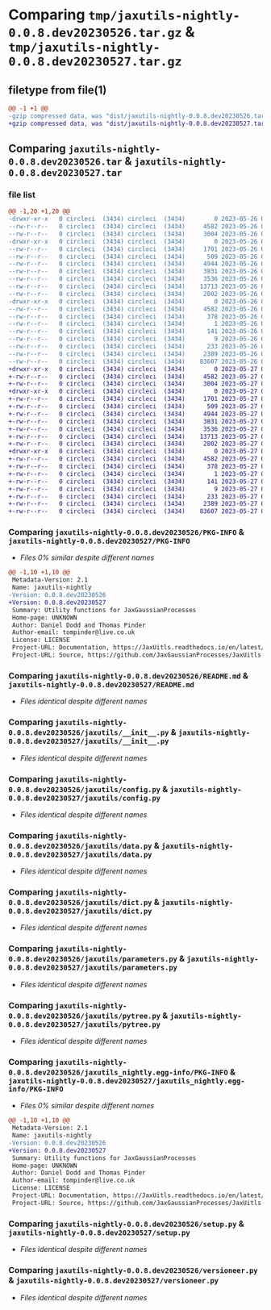 # Comparing `tmp/jaxutils-nightly-0.0.8.dev20230526.tar.gz` & `tmp/jaxutils-nightly-0.0.8.dev20230527.tar.gz`

## filetype from file(1)

```diff
@@ -1 +1 @@
-gzip compressed data, was "dist/jaxutils-nightly-0.0.8.dev20230526.tar", last modified: Fri May 26 00:06:36 2023, max compression
+gzip compressed data, was "dist/jaxutils-nightly-0.0.8.dev20230527.tar", last modified: Sat May 27 00:06:32 2023, max compression
```

## Comparing `jaxutils-nightly-0.0.8.dev20230526.tar` & `jaxutils-nightly-0.0.8.dev20230527.tar`

### file list

```diff
@@ -1,20 +1,20 @@
-drwxr-xr-x   0 circleci  (3434) circleci  (3434)        0 2023-05-26 00:06:36.851671 jaxutils-nightly-0.0.8.dev20230526/
--rw-r--r--   0 circleci  (3434) circleci  (3434)     4582 2023-05-26 00:06:36.851671 jaxutils-nightly-0.0.8.dev20230526/PKG-INFO
--rw-r--r--   0 circleci  (3434) circleci  (3434)     3004 2023-05-26 00:06:31.000000 jaxutils-nightly-0.0.8.dev20230526/README.md
-drwxr-xr-x   0 circleci  (3434) circleci  (3434)        0 2023-05-26 00:06:36.851671 jaxutils-nightly-0.0.8.dev20230526/jaxutils/
--rw-r--r--   0 circleci  (3434) circleci  (3434)     1701 2023-05-26 00:06:31.000000 jaxutils-nightly-0.0.8.dev20230526/jaxutils/__init__.py
--rw-r--r--   0 circleci  (3434) circleci  (3434)      509 2023-05-26 00:06:36.851671 jaxutils-nightly-0.0.8.dev20230526/jaxutils/_version.py
--rw-r--r--   0 circleci  (3434) circleci  (3434)     4944 2023-05-26 00:06:31.000000 jaxutils-nightly-0.0.8.dev20230526/jaxutils/config.py
--rw-r--r--   0 circleci  (3434) circleci  (3434)     3831 2023-05-26 00:06:31.000000 jaxutils-nightly-0.0.8.dev20230526/jaxutils/data.py
--rw-r--r--   0 circleci  (3434) circleci  (3434)     3536 2023-05-26 00:06:31.000000 jaxutils-nightly-0.0.8.dev20230526/jaxutils/dict.py
--rw-r--r--   0 circleci  (3434) circleci  (3434)    13713 2023-05-26 00:06:31.000000 jaxutils-nightly-0.0.8.dev20230526/jaxutils/parameters.py
--rw-r--r--   0 circleci  (3434) circleci  (3434)     2802 2023-05-26 00:06:31.000000 jaxutils-nightly-0.0.8.dev20230526/jaxutils/pytree.py
-drwxr-xr-x   0 circleci  (3434) circleci  (3434)        0 2023-05-26 00:06:36.851671 jaxutils-nightly-0.0.8.dev20230526/jaxutils_nightly.egg-info/
--rw-r--r--   0 circleci  (3434) circleci  (3434)     4582 2023-05-26 00:06:36.000000 jaxutils-nightly-0.0.8.dev20230526/jaxutils_nightly.egg-info/PKG-INFO
--rw-r--r--   0 circleci  (3434) circleci  (3434)      378 2023-05-26 00:06:36.000000 jaxutils-nightly-0.0.8.dev20230526/jaxutils_nightly.egg-info/SOURCES.txt
--rw-r--r--   0 circleci  (3434) circleci  (3434)        1 2023-05-26 00:06:36.000000 jaxutils-nightly-0.0.8.dev20230526/jaxutils_nightly.egg-info/dependency_links.txt
--rw-r--r--   0 circleci  (3434) circleci  (3434)      141 2023-05-26 00:06:36.000000 jaxutils-nightly-0.0.8.dev20230526/jaxutils_nightly.egg-info/requires.txt
--rw-r--r--   0 circleci  (3434) circleci  (3434)        9 2023-05-26 00:06:36.000000 jaxutils-nightly-0.0.8.dev20230526/jaxutils_nightly.egg-info/top_level.txt
--rw-r--r--   0 circleci  (3434) circleci  (3434)      233 2023-05-26 00:06:36.851671 jaxutils-nightly-0.0.8.dev20230526/setup.cfg
--rw-r--r--   0 circleci  (3434) circleci  (3434)     2389 2023-05-26 00:06:31.000000 jaxutils-nightly-0.0.8.dev20230526/setup.py
--rw-r--r--   0 circleci  (3434) circleci  (3434)    83607 2023-05-26 00:06:31.000000 jaxutils-nightly-0.0.8.dev20230526/versioneer.py
+drwxr-xr-x   0 circleci  (3434) circleci  (3434)        0 2023-05-27 00:06:32.978935 jaxutils-nightly-0.0.8.dev20230527/
+-rw-r--r--   0 circleci  (3434) circleci  (3434)     4582 2023-05-27 00:06:32.978935 jaxutils-nightly-0.0.8.dev20230527/PKG-INFO
+-rw-r--r--   0 circleci  (3434) circleci  (3434)     3004 2023-05-27 00:06:27.000000 jaxutils-nightly-0.0.8.dev20230527/README.md
+drwxr-xr-x   0 circleci  (3434) circleci  (3434)        0 2023-05-27 00:06:32.978935 jaxutils-nightly-0.0.8.dev20230527/jaxutils/
+-rw-r--r--   0 circleci  (3434) circleci  (3434)     1701 2023-05-27 00:06:27.000000 jaxutils-nightly-0.0.8.dev20230527/jaxutils/__init__.py
+-rw-r--r--   0 circleci  (3434) circleci  (3434)      509 2023-05-27 00:06:32.978935 jaxutils-nightly-0.0.8.dev20230527/jaxutils/_version.py
+-rw-r--r--   0 circleci  (3434) circleci  (3434)     4944 2023-05-27 00:06:27.000000 jaxutils-nightly-0.0.8.dev20230527/jaxutils/config.py
+-rw-r--r--   0 circleci  (3434) circleci  (3434)     3831 2023-05-27 00:06:27.000000 jaxutils-nightly-0.0.8.dev20230527/jaxutils/data.py
+-rw-r--r--   0 circleci  (3434) circleci  (3434)     3536 2023-05-27 00:06:27.000000 jaxutils-nightly-0.0.8.dev20230527/jaxutils/dict.py
+-rw-r--r--   0 circleci  (3434) circleci  (3434)    13713 2023-05-27 00:06:27.000000 jaxutils-nightly-0.0.8.dev20230527/jaxutils/parameters.py
+-rw-r--r--   0 circleci  (3434) circleci  (3434)     2802 2023-05-27 00:06:27.000000 jaxutils-nightly-0.0.8.dev20230527/jaxutils/pytree.py
+drwxr-xr-x   0 circleci  (3434) circleci  (3434)        0 2023-05-27 00:06:32.978935 jaxutils-nightly-0.0.8.dev20230527/jaxutils_nightly.egg-info/
+-rw-r--r--   0 circleci  (3434) circleci  (3434)     4582 2023-05-27 00:06:32.000000 jaxutils-nightly-0.0.8.dev20230527/jaxutils_nightly.egg-info/PKG-INFO
+-rw-r--r--   0 circleci  (3434) circleci  (3434)      378 2023-05-27 00:06:32.000000 jaxutils-nightly-0.0.8.dev20230527/jaxutils_nightly.egg-info/SOURCES.txt
+-rw-r--r--   0 circleci  (3434) circleci  (3434)        1 2023-05-27 00:06:32.000000 jaxutils-nightly-0.0.8.dev20230527/jaxutils_nightly.egg-info/dependency_links.txt
+-rw-r--r--   0 circleci  (3434) circleci  (3434)      141 2023-05-27 00:06:32.000000 jaxutils-nightly-0.0.8.dev20230527/jaxutils_nightly.egg-info/requires.txt
+-rw-r--r--   0 circleci  (3434) circleci  (3434)        9 2023-05-27 00:06:32.000000 jaxutils-nightly-0.0.8.dev20230527/jaxutils_nightly.egg-info/top_level.txt
+-rw-r--r--   0 circleci  (3434) circleci  (3434)      233 2023-05-27 00:06:32.978935 jaxutils-nightly-0.0.8.dev20230527/setup.cfg
+-rw-r--r--   0 circleci  (3434) circleci  (3434)     2389 2023-05-27 00:06:27.000000 jaxutils-nightly-0.0.8.dev20230527/setup.py
+-rw-r--r--   0 circleci  (3434) circleci  (3434)    83607 2023-05-27 00:06:27.000000 jaxutils-nightly-0.0.8.dev20230527/versioneer.py
```

### Comparing `jaxutils-nightly-0.0.8.dev20230526/PKG-INFO` & `jaxutils-nightly-0.0.8.dev20230527/PKG-INFO`

 * *Files 0% similar despite different names*

```diff
@@ -1,10 +1,10 @@
 Metadata-Version: 2.1
 Name: jaxutils-nightly
-Version: 0.0.8.dev20230526
+Version: 0.0.8.dev20230527
 Summary: Utility functions for JaxGaussianProcesses
 Home-page: UNKNOWN
 Author: Daniel Dodd and Thomas Pinder
 Author-email: tompinder@live.co.uk
 License: LICENSE
 Project-URL: Documentation, https://JaxUitls.readthedocs.io/en/latest/
 Project-URL: Source, https://github.com/JaxGaussianProcesses/JaxUitls
```

### Comparing `jaxutils-nightly-0.0.8.dev20230526/README.md` & `jaxutils-nightly-0.0.8.dev20230527/README.md`

 * *Files identical despite different names*

### Comparing `jaxutils-nightly-0.0.8.dev20230526/jaxutils/__init__.py` & `jaxutils-nightly-0.0.8.dev20230527/jaxutils/__init__.py`

 * *Files identical despite different names*

### Comparing `jaxutils-nightly-0.0.8.dev20230526/jaxutils/config.py` & `jaxutils-nightly-0.0.8.dev20230527/jaxutils/config.py`

 * *Files identical despite different names*

### Comparing `jaxutils-nightly-0.0.8.dev20230526/jaxutils/data.py` & `jaxutils-nightly-0.0.8.dev20230527/jaxutils/data.py`

 * *Files identical despite different names*

### Comparing `jaxutils-nightly-0.0.8.dev20230526/jaxutils/dict.py` & `jaxutils-nightly-0.0.8.dev20230527/jaxutils/dict.py`

 * *Files identical despite different names*

### Comparing `jaxutils-nightly-0.0.8.dev20230526/jaxutils/parameters.py` & `jaxutils-nightly-0.0.8.dev20230527/jaxutils/parameters.py`

 * *Files identical despite different names*

### Comparing `jaxutils-nightly-0.0.8.dev20230526/jaxutils/pytree.py` & `jaxutils-nightly-0.0.8.dev20230527/jaxutils/pytree.py`

 * *Files identical despite different names*

### Comparing `jaxutils-nightly-0.0.8.dev20230526/jaxutils_nightly.egg-info/PKG-INFO` & `jaxutils-nightly-0.0.8.dev20230527/jaxutils_nightly.egg-info/PKG-INFO`

 * *Files 0% similar despite different names*

```diff
@@ -1,10 +1,10 @@
 Metadata-Version: 2.1
 Name: jaxutils-nightly
-Version: 0.0.8.dev20230526
+Version: 0.0.8.dev20230527
 Summary: Utility functions for JaxGaussianProcesses
 Home-page: UNKNOWN
 Author: Daniel Dodd and Thomas Pinder
 Author-email: tompinder@live.co.uk
 License: LICENSE
 Project-URL: Documentation, https://JaxUitls.readthedocs.io/en/latest/
 Project-URL: Source, https://github.com/JaxGaussianProcesses/JaxUitls
```

### Comparing `jaxutils-nightly-0.0.8.dev20230526/setup.py` & `jaxutils-nightly-0.0.8.dev20230527/setup.py`

 * *Files identical despite different names*

### Comparing `jaxutils-nightly-0.0.8.dev20230526/versioneer.py` & `jaxutils-nightly-0.0.8.dev20230527/versioneer.py`

 * *Files identical despite different names*

